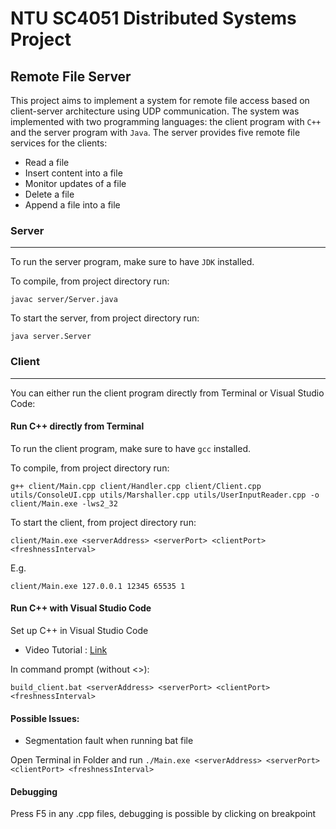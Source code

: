 # NTU SC4051 Distributed Systems Project
## Remote File Server
This project aims to implement a system for remote file access based on client-server architecture using UDP communication. The system was implemented with two programming languages: the client program with `C++` and the server program with `Java`.
The server provides five remote file services for the clients:
- Read a file
- Insert content into a file
- Monitor updates of a file
- Delete a file
- Append a file into a file


### Server
---
To run the server program, make sure to have `JDK` installed.

To compile, from project directory run:

```shell
javac server/Server.java
```
To start the server, from project directory run:
```shell
java server.Server
```

### Client
---
You can either run the client program directly from Terminal or Visual Studio Code:
#### Run C++ directly from Terminal
To run the client program, make sure to have `gcc` installed.

To compile, from project directory run:
```shell
g++ client/Main.cpp client/Handler.cpp client/Client.cpp utils/ConsoleUI.cpp utils/Marshaller.cpp utils/UserInputReader.cpp -o client/Main.exe -lws2_32
```
To start the client, from project directory run:
```shell
client/Main.exe <serverAddress> <serverPort> <clientPort> <freshnessInterval>
```
E.g.
```shell
client/Main.exe 127.0.0.1 12345 65535 1
```
#### Run C++ with Visual Studio Code
Set up C++ in Visual Studio Code

- Video Tutorial : [Link](https://www.youtube.com/watch?v=DMWD7wfhgNY)

In command prompt (without <>):

```shell
build_client.bat <serverAddress> <serverPort> <clientPort> <freshnessInterval>
```

#### Possible Issues:

- Segmentation fault when running bat file

Open Terminal in Folder and run `./Main.exe <serverAddress> <serverPort> <clientPort> <freshnessInterval>`

#### Debugging

Press F5 in any .cpp files, debugging is possible by clicking on breakpoint
